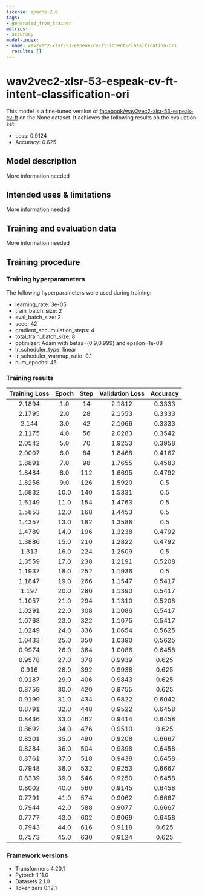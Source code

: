```yaml
---
license: apache-2.0
tags:
- generated_from_trainer
metrics:
- accuracy
model-index:
- name: wav2vec2-xlsr-53-espeak-cv-ft-intent-classification-ori
  results: []
---
```


<!-- This model card has been generated automatically according to the information the Trainer had access to. You
should probably proofread and complete it, then remove this comment. -->

# wav2vec2-xlsr-53-espeak-cv-ft-intent-classification-ori

This model is a fine-tuned version of [facebook/wav2vec2-xlsr-53-espeak-cv-ft](https://huggingface.co/facebook/wav2vec2-xlsr-53-espeak-cv-ft) on the None dataset.
It achieves the following results on the evaluation set:
- Loss: 0.9124
- Accuracy: 0.625

## Model description

More information needed

## Intended uses & limitations

More information needed

## Training and evaluation data

More information needed

## Training procedure

### Training hyperparameters

The following hyperparameters were used during training:
- learning_rate: 3e-05
- train_batch_size: 2
- eval_batch_size: 2
- seed: 42
- gradient_accumulation_steps: 4
- total_train_batch_size: 8
- optimizer: Adam with betas=(0.9,0.999) and epsilon=1e-08
- lr_scheduler_type: linear
- lr_scheduler_warmup_ratio: 0.1
- num_epochs: 45

### Training results

| Training Loss | Epoch | Step | Validation Loss | Accuracy |
|:-------------:|:-----:|:----:|:---------------:|:--------:|
| 2.1894        | 1.0   | 14   | 2.1812          | 0.3333   |
| 2.1795        | 2.0   | 28   | 2.1553          | 0.3333   |
| 2.144         | 3.0   | 42   | 2.1066          | 0.3333   |
| 2.1175        | 4.0   | 56   | 2.0283          | 0.3542   |
| 2.0542        | 5.0   | 70   | 1.9253          | 0.3958   |
| 2.0007        | 6.0   | 84   | 1.8468          | 0.4167   |
| 1.8891        | 7.0   | 98   | 1.7655          | 0.4583   |
| 1.8484        | 8.0   | 112  | 1.6695          | 0.4792   |
| 1.8256        | 9.0   | 126  | 1.5920          | 0.5      |
| 1.6832        | 10.0  | 140  | 1.5331          | 0.5      |
| 1.6149        | 11.0  | 154  | 1.4763          | 0.5      |
| 1.5853        | 12.0  | 168  | 1.4453          | 0.5      |
| 1.4357        | 13.0  | 182  | 1.3588          | 0.5      |
| 1.4789        | 14.0  | 196  | 1.3238          | 0.4792   |
| 1.3886        | 15.0  | 210  | 1.2822          | 0.4792   |
| 1.313         | 16.0  | 224  | 1.2609          | 0.5      |
| 1.3559        | 17.0  | 238  | 1.2191          | 0.5208   |
| 1.1937        | 18.0  | 252  | 1.1936          | 0.5      |
| 1.1847        | 19.0  | 266  | 1.1547          | 0.5417   |
| 1.197         | 20.0  | 280  | 1.1390          | 0.5417   |
| 1.1057        | 21.0  | 294  | 1.1310          | 0.5208   |
| 1.0291        | 22.0  | 308  | 1.1086          | 0.5417   |
| 1.0768        | 23.0  | 322  | 1.1075          | 0.5417   |
| 1.0249        | 24.0  | 336  | 1.0654          | 0.5625   |
| 1.0433        | 25.0  | 350  | 1.0390          | 0.5625   |
| 0.9974        | 26.0  | 364  | 1.0086          | 0.6458   |
| 0.9578        | 27.0  | 378  | 0.9939          | 0.625    |
| 0.916         | 28.0  | 392  | 0.9938          | 0.625    |
| 0.9187        | 29.0  | 406  | 0.9843          | 0.625    |
| 0.8759        | 30.0  | 420  | 0.9755          | 0.625    |
| 0.9199        | 31.0  | 434  | 0.9822          | 0.6042   |
| 0.8791        | 32.0  | 448  | 0.9522          | 0.6458   |
| 0.8436        | 33.0  | 462  | 0.9414          | 0.6458   |
| 0.8692        | 34.0  | 476  | 0.9510          | 0.625    |
| 0.8201        | 35.0  | 490  | 0.9208          | 0.6667   |
| 0.8284        | 36.0  | 504  | 0.9398          | 0.6458   |
| 0.8761        | 37.0  | 518  | 0.9438          | 0.6458   |
| 0.7948        | 38.0  | 532  | 0.9253          | 0.6667   |
| 0.8339        | 39.0  | 546  | 0.9250          | 0.6458   |
| 0.8002        | 40.0  | 560  | 0.9145          | 0.6458   |
| 0.7791        | 41.0  | 574  | 0.9062          | 0.6667   |
| 0.7944        | 42.0  | 588  | 0.9077          | 0.6667   |
| 0.7777        | 43.0  | 602  | 0.9069          | 0.6458   |
| 0.7943        | 44.0  | 616  | 0.9118          | 0.625    |
| 0.7573        | 45.0  | 630  | 0.9124          | 0.625    |


### Framework versions

- Transformers 4.20.1
- Pytorch 1.11.0
- Datasets 2.1.0
- Tokenizers 0.12.1
